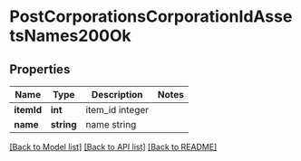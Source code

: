 # PostCorporationsCorporationIdAssetsNames200Ok

## Properties
Name | Type | Description | Notes
------------ | ------------- | ------------- | -------------
**itemId** | **int** | item_id integer | 
**name** | **string** | name string | 

[[Back to Model list]](../README.md#documentation-for-models) [[Back to API list]](../README.md#documentation-for-api-endpoints) [[Back to README]](../README.md)


